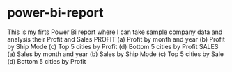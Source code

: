 # power-bi-report
This is my firts Power Bi report where I can take sample company data and analysis their Profit and Sales
PROFIT
(a) Profit by month and year
(b) Profit by Ship Mode
(c) Top 5 cities by Profit
(d) Bottom 5 cities by Profit
SALES
(a) Sales by month and year
(b) Sales by Ship Mode
(c) Top 5 cities by Sale
(d) Bottom 5 cities by Profit
